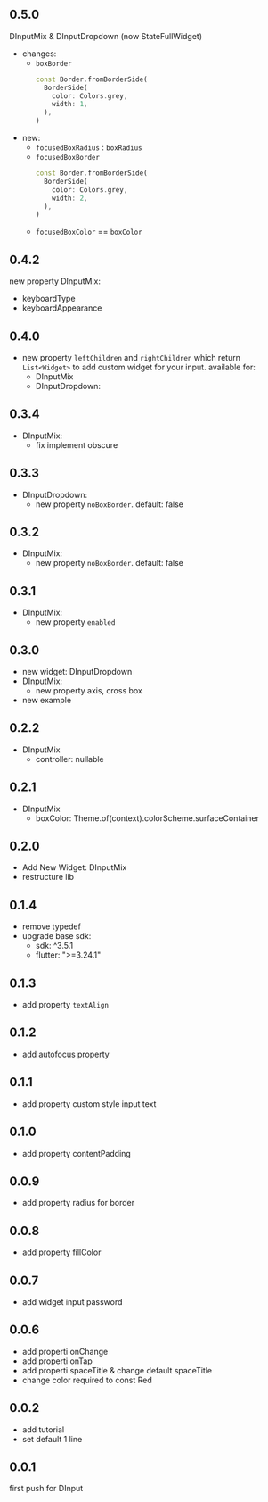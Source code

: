 ## 0.5.0

DInputMix & DInputDropdown (now StateFullWidget)

- changes:
  - `boxBorder`
    ```dart
    const Border.fromBorderSide(
      BorderSide(
        color: Colors.grey,
        width: 1,
      ),
    )
    ```
- new:
  - `focusedBoxRadius` : `boxRadius`
  - `focusedBoxBorder`
    ```dart
    const Border.fromBorderSide(
      BorderSide(
        color: Colors.grey,
        width: 2,
      ),
    )
    ```
  - `focusedBoxColor` == `boxColor`

## 0.4.2

new property DInputMix:

- keyboardType
- keyboardAppearance

## 0.4.0

- new property `leftChildren` and `rightChildren` which return `List<Widget>` to add custom widget for your input. available for:
  - DInputMix
  - DInputDropdown:

## 0.3.4

- DInputMix:
  - fix implement obscure

## 0.3.3

- DInputDropdown:
  - new property `noBoxBorder`. default: false

## 0.3.2

- DInputMix:
  - new property `noBoxBorder`. default: false

## 0.3.1

- DInputMix:
  - new property `enabled`

## 0.3.0

- new widget: DInputDropdown
- DInputMix:
  - new property axis, cross box
- new example

## 0.2.2

- DInputMix
  - controller: nullable

## 0.2.1

- DInputMix
  - boxColor: Theme.of(context).colorScheme.surfaceContainer

## 0.2.0

- Add New Widget: DInputMix
- restructure lib

## 0.1.4

- remove typedef
- upgrade base sdk:
  - sdk: ^3.5.1
  - flutter: ">=3.24.1"

## 0.1.3

- add property `textAlign`

## 0.1.2

- add autofocus property

## 0.1.1

- add property custom style input text

## 0.1.0

- add property contentPadding

## 0.0.9

- add property radius for border

## 0.0.8

- add property fillColor

## 0.0.7

- add widget input password

## 0.0.6

- add properti onChange
- add properti onTap
- add properti spaceTitle & change default spaceTitle
- change color required to const Red

## 0.0.2

- add tutorial
- set default 1 line

## 0.0.1

first push for DInput
